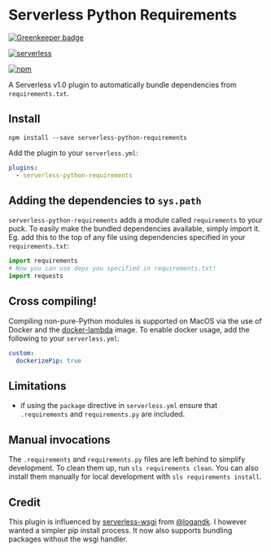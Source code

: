 # Serverless Python Requirements

[![Greenkeeper badge](https://badges.greenkeeper.io/UnitedIncome/serverless-python-requirements.svg)](https://greenkeeper.io/)

[![serverless](http://public.serverless.com/badges/v3.svg)](http://www.serverless.com)

[![npm](https://nodei.co/npm/serverless-python-requirements.png?downloads=true&downloadRank=true)](https://www.npmjs.com/package/serverless-python-requirements)

A Serverless v1.0 plugin to automatically bundle dependencies from 
`requirements.txt`.


## Install

```
npm install --save serverless-python-requirements
```

Add the plugin to your `serverless.yml`:

```yaml
plugins:
  - serverless-python-requirements
```


## Adding the dependencies to `sys.path`

`serverless-python-requirements` adds a module called `requirements` to your
puck. To easily make the bundled dependencies available, simply import it. Eg.
add this to the top of any file using dependencies specified in your
`requirements.txt`:
```python
import requirements
# Now you can use deps you specified in requirements.txt!
import requests
```

## Cross compiling!
Compiling non-pure-Python modules is supported on MacOS via the use of Docker
and the [docker-lambda](https://github.com/lambci/docker-lambda) image.
To enable docker usage, add the following to your `serverless.yml`:
```yaml
custom:
  dockerizePip: true
```

## Limitations
 * if using the `package` directive in `serverless.yml` ensure that `.requirements` and `requirements.py` are included.


## Manual invocations

The `.requirements` and `requirements.py` files are left behind to simplify
development. To clean them up, run `sls requirements clean`. You can also
install them manually for local development with `sls requirements install`.

## Credit
This plugin is influenced by
[serverless-wsgi](https://github.com/logandk/serverless-wsgi) from
[@logandk](https://github.com/logandk). I however wanted a simpler pip install
process. It now also supports bundling packages without the wsgi handler.
